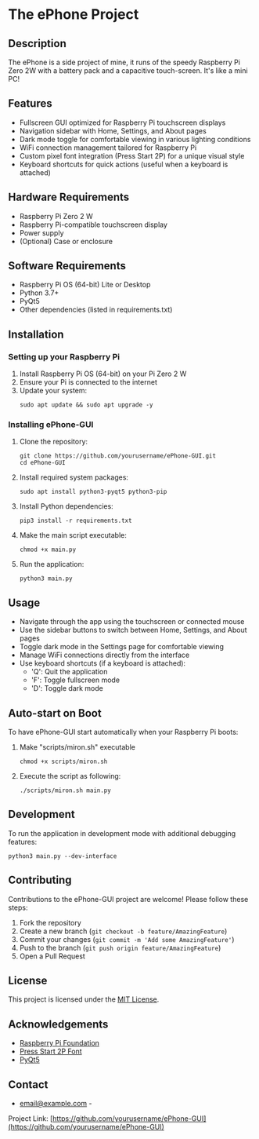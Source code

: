 # The ePhone Project

## Description
The ePhone is a side project of mine, it runs of the speedy Raspberry Pi Zero 2W with a battery pack and a capacitive touch-screen. It's like a mini PC!

## Features
- Fullscreen GUI optimized for Raspberry Pi touchscreen displays
- Navigation sidebar with Home, Settings, and About pages
- Dark mode toggle for comfortable viewing in various lighting conditions
- WiFi connection management tailored for Raspberry Pi
- Custom pixel font integration (Press Start 2P) for a unique visual style
- Keyboard shortcuts for quick actions (useful when a keyboard is attached)

## Hardware Requirements
- Raspberry Pi Zero 2 W
- Raspberry Pi-compatible touchscreen display
- Power supply
- (Optional) Case or enclosure

## Software Requirements
- Raspberry Pi OS (64-bit) Lite or Desktop
- Python 3.7+
- PyQt5
- Other dependencies (listed in requirements.txt)

## Installation

### Setting up your Raspberry Pi
1. Install Raspberry Pi OS (64-bit) on your Pi Zero 2 W
2. Ensure your Pi is connected to the internet
3. Update your system:
   ```
   sudo apt update && sudo apt upgrade -y
   ```

### Installing ePhone-GUI
1. Clone the repository:
   ```
   git clone https://github.com/yourusername/ePhone-GUI.git
   cd ePhone-GUI
   ```

2. Install required system packages:
   ```
   sudo apt install python3-pyqt5 python3-pip
   ```

3. Install Python dependencies:
   ```
   pip3 install -r requirements.txt
   ```

4. Make the main script executable:
   ```
   chmod +x main.py
   ```

5. Run the application:
   ```
   python3 main.py
   ```

## Usage
- Navigate through the app using the touchscreen or connected mouse
- Use the sidebar buttons to switch between Home, Settings, and About pages
- Toggle dark mode in the Settings page for comfortable viewing
- Manage WiFi connections directly from the interface
- Use keyboard shortcuts (if a keyboard is attached):
  - 'Q': Quit the application
  - 'F': Toggle fullscreen mode
  - 'D': Toggle dark mode

## Auto-start on Boot
To have ePhone-GUI start automatically when your Raspberry Pi boots:

1. Make "scripts/miron.sh" executable
   ```
   chmod +x scripts/miron.sh
   ```
2. Execute the script as following:
   ```
   ./scripts/miron.sh main.py
   ```

## Development
To run the application in development mode with additional debugging features:
```
python3 main.py --dev-interface
```

## Contributing
Contributions to the ePhone-GUI project are welcome! Please follow these steps:
1. Fork the repository
2. Create a new branch (`git checkout -b feature/AmazingFeature`)
3. Commit your changes (`git commit -m 'Add some AmazingFeature'`)
4. Push to the branch (`git push origin feature/AmazingFeature`)
5. Open a Pull Request

## License
This project is licensed under the [MIT License](LICENSE).

## Acknowledgements
- [Raspberry Pi Foundation](https://www.raspberrypi.org/)
- [Press Start 2P Font](https://fonts.google.com/specimen/Press+Start+2P)
- [PyQt5](https://www.riverbankcomputing.com/software/pyqt/)

## Contact
- email@example.com -

Project Link: [https://github.com/yourusername/ePhone-GUI](https://github.com/yourusername/ePhone-GUI)

